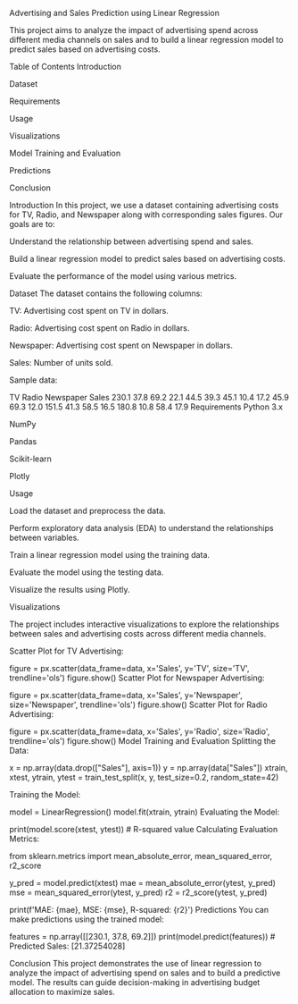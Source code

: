 Advertising and Sales Prediction using Linear Regression

This project aims to analyze the impact of advertising spend across different media channels on sales and to build a linear regression model to predict sales based on advertising costs.

Table of Contents
Introduction

Dataset

Requirements

Usage

Visualizations

Model Training and Evaluation

Predictions

Conclusion

Introduction
In this project, we use a dataset containing advertising costs for TV, Radio, and Newspaper along with corresponding sales figures. Our goals are to:

Understand the relationship between advertising spend and sales.

Build a linear regression model to predict sales based on advertising costs.

Evaluate the performance of the model using various metrics.

Dataset
The dataset contains the following columns:

TV: Advertising cost spent on TV in dollars.

Radio: Advertising cost spent on Radio in dollars.

Newspaper: Advertising cost spent on Newspaper in dollars.

Sales: Number of units sold.

Sample data:

TV	Radio	Newspaper	Sales
230.1	37.8	69.2	22.1
44.5	39.3	45.1	10.4
17.2	45.9	69.3	12.0
151.5	41.3	58.5	16.5
180.8	10.8	58.4	17.9
Requirements
Python 3.x

NumPy

Pandas

Scikit-learn

Plotly

Usage

Load the dataset and preprocess the data.

Perform exploratory data analysis (EDA) to understand the relationships between variables.

Train a linear regression model using the training data.

Evaluate the model using the testing data.

Visualize the results using Plotly.

Visualizations

The project includes interactive visualizations to explore the relationships between sales and advertising costs across different media channels.

Scatter Plot for TV Advertising:

figure = px.scatter(data_frame=data, x='Sales', y='TV', size='TV', trendline='ols')
figure.show()
Scatter Plot for Newspaper Advertising:

figure = px.scatter(data_frame=data, x='Sales', y='Newspaper', size='Newspaper', trendline='ols')
figure.show()
Scatter Plot for Radio Advertising:

figure = px.scatter(data_frame=data, x='Sales', y='Radio', size='Radio', trendline='ols')
figure.show()
Model Training and Evaluation
Splitting the Data:

x = np.array(data.drop(["Sales"], axis=1))
y = np.array(data["Sales"])
xtrain, xtest, ytrain, ytest = train_test_split(x, y, test_size=0.2, random_state=42)

Training the Model:

model = LinearRegression()
model.fit(xtrain, ytrain)
Evaluating the Model:

print(model.score(xtest, ytest))  # R-squared value
Calculating Evaluation Metrics:

from sklearn.metrics import mean_absolute_error, mean_squared_error, r2_score

y_pred = model.predict(xtest)
mae = mean_absolute_error(ytest, y_pred)
mse = mean_squared_error(ytest, y_pred)
r2 = r2_score(ytest, y_pred)

print(f'MAE: {mae}, MSE: {mse}, R-squared: {r2}')
Predictions
You can make predictions using the trained model:

features = np.array([[230.1, 37.8, 69.2]])
print(model.predict(features))  # Predicted Sales: [21.37254028]

Conclusion
This project demonstrates the use of linear regression to analyze the impact of advertising spend on sales and to build a predictive model. The results can guide decision-making in advertising budget allocation to maximize sales.
